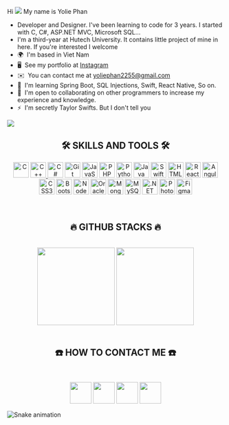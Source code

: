 Hi ![](https://user-images.githubusercontent.com/18350557/176309783-0785949b-9127-417c-8b55-ab5a4333674e.gif) My name is Yolie Phan  
* Developer and Designer. I've been learning to code for 3 years. I started with C, C#, ASP.NET MVC, Microsoft SQL... 
* I'm a third-year at Hutech University. It contains little project of mine in here. If you're interested I welcome  
* 🌍  I'm based in Viet Nam 
* 🖥️  See my portfolio at [Instagram](http://instagram.com/yolie._.phan?igshid=YmMyMTA2M2Y=) 
* ✉️  You can contact me at [yoliephan2255@gmail.com](mailto:yoliephan2255@gmail.com) 
* 🧠  I'm learning Spring Boot, SQL Injections, Swift, React Native, So on. 
* 🤝  I'm open to collaborating on other programmers to increase my experience and knowledge.
* ⚡  I'm secretly Taylor Swifts. But I don't tell you

<a href="https://www.github.com/PhanHongYenQuynh" target="_blank" rel="noreferrer"><img src="https://img.shields.io/github/followers/PhanHongYenQuynh?logo=github&style=for-the-badge&color=22c55e&labelColor=000000" /></a>

<h2 align="center">🛠  SKILLS AND TOOLS  🛠</h2>
<p align="center"> 
  <a href="https://docs.microsoft.com/en-us/cpp/?view=msvc-170" target="_blank" rel="noreferrer"><img src="https://raw.githubusercontent.com/danielcranney/readme-generator/main/public/icons/skills/c-colored.svg" width="36" height="36" alt="C" /></a> 
  <a href="https://docs.microsoft.com/en-us/cpp/?view=msvc-170" target="_blank" rel="noreferrer"><img src="https://raw.githubusercontent.com/danielcranney/readme-generator/main/public/icons/skills/cplusplus-colored.svg" width="36" height="36" alt="C++"</a> 
  <a href="https://docs.microsoft.com/en-us/dotnet/csharp/" target="_blank" rel="noreferrer"><img src="https://raw.githubusercontent.com/danielcranney/readme-generator/main/public/icons/skills/csharp-colored.svg" width="36" height="36" alt="C#" /></a> <a href="https://git-scm.com/" target="_blank" rel="noreferrer"><img src="https://raw.githubusercontent.com/danielcranney/readme-generator/main/public/icons/skills/git-colored.svg" width="36" height="36" alt="Git" /></a> 
  <a href="https://developer.mozilla.org/en-US/docs/Web/JavaScript" target="_blank" rel="noreferrer"><img src="https://raw.githubusercontent.com/danielcranney/readme-generator/main/public/icons/skills/javascript-colored.svg" width="36" height="36" alt="JavaScript" /></a> 
  <a href="https://www.php.net/" target="_blank" rel="noreferrer"><img src="https://raw.githubusercontent.com/danielcranney/readme-generator/main/public/icons/skills/php-colored.svg" width="36" height="36" alt="PHP" /></a> 
  <a href="https://www.python.org/" target="_blank" rel="noreferrer"><img src="https://raw.githubusercontent.com/danielcranney/readme-generator/main/public/icons/skills/python-colored.svg" width="36" height="36" alt="Python" /></a> 
    <a href="https://www.oracle.com/java/" target="_blank" rel="noreferrer"><img src="https://raw.githubusercontent.com/danielcranney/readme-generator/main/public/icons/skills/java-colored.svg" width="36" height="36" alt="Java" /></a> 
    <a href="https://developer.apple.com/swift/" target="_blank" rel="noreferrer"><img src="https://raw.githubusercontent.com/danielcranney/readme-generator/main/public/icons/skills/swift-colored.svg" width="36" height="36" alt="Swift" /></a> 
    <a href="https://developer.mozilla.org/en-US/docs/Glossary/HTML5" target="_blank" rel="noreferrer"><img src="https://raw.githubusercontent.com/danielcranney/readme-generator/main/public/icons/skills/html5-colored.svg" width="36" height="36" alt="HTML5" /></a> 
    <a href="https://reactjs.org/" target="_blank" rel="noreferrer"><img src="https://raw.githubusercontent.com/danielcranney/readme-generator/main/public/icons/skills/react-colored.svg" width="36" height="36" alt="React" /></a> 
    <a href="https://angular.io/" target="_blank" rel="noreferrer"><img src="https://raw.githubusercontent.com/danielcranney/readme-generator/main/public/icons/skills/angularjs-colored.svg" width="36" height="36" alt="Angular" /></a> 
    <a href="https://www.w3.org/TR/CSS/#css" target="_blank" rel="noreferrer"><img src="https://raw.githubusercontent.com/danielcranney/readme-generator/main/public/icons/skills/css3-colored.svg" width="36" height="36" alt="CSS3" /></a> 
    <a href="https://getbootstrap.com/" target="_blank" rel="noreferrer"><img src="https://raw.githubusercontent.com/danielcranney/readme-generator/main/public/icons/skills/bootstrap-colored.svg" width="36" height="36" alt="Bootstrap" /></a> 
    <a href="https://nodejs.org/en/" target="_blank" rel="noreferrer"><img src="https://raw.githubusercontent.com/danielcranney/readme-generator/main/public/icons/skills/nodejs-colored.svg" width="36" height="36" alt="NodeJS" /></a> 
    <a href="https://www.oracle.com/uk/index.html" target="_blank" rel="noreferrer"><img src="https://raw.githubusercontent.com/danielcranney/readme-generator/main/public/icons/skills/oracle-colored.svg" width="36" height="36" alt="Oracle" /></a> 
    <a href="https://www.mongodb.com/" target="_blank" rel="noreferrer"><img src="https://raw.githubusercontent.com/danielcranney/readme-generator/main/public/icons/skills/mongodb-colored.svg" width="36" height="36" alt="MongoDB" /></a> 
    <a href="https://www.mysql.com/" target="_blank" rel="noreferrer"><img src="https://raw.githubusercontent.com/danielcranney/readme-generator/main/public/icons/skills/mysql-colored.svg" width="36" height="36" alt="MySQL" /></a> 
    <a href="https://dotnet.microsoft.com/en-us/" target="_blank" rel="noreferrer"><img src="https://raw.githubusercontent.com/danielcranney/readme-generator/main/public/icons/skills/dot-net-colored.svg" width="36" height="36" alt=".NET" /></a> 
    <a href="https://www.adobe.com/uk/products/photoshop.html" target="_blank" rel="noreferrer"><img src="https://raw.githubusercontent.com/danielcranney/readme-generator/main/public/icons/skills/photoshop-colored.svg" width="36" height="36" alt="Photoshop" /></a> 
    <a href="https://www.figma.com/" target="_blank" rel="noreferrer"><img src="https://raw.githubusercontent.com/danielcranney/readme-generator/main/public/icons/skills/figma-colored.svg" width="36" height="36" alt="Figma" /></a> </p> 
  <br>
<h2 align="center">🔥 GITHUB STACKS 🔥</h2>
<br>
<div align=center>
  <a href="http://www.github.com/PhanHongYenQuynh">
    <img height="180em" src="https://github-readme-stats.vercel.app/api?username=phanhongyenquynh&how_icons=true&hide=&count_private=true&title_color=22c55e&text_color=ffffff&icon_color=22c55e&bg_color=000000&hide_border=true&show_icons=true&include_all_commits=true&count_private=true"/></a>
  <a href="http://www.github.com/PhanHongYenQuynh">
    <img height="180em" src="https://github-readme-stats.vercel.app/api/top-langs/?username=phanhongyenquynh&layout=compact&&show_icons=true&hide=&count_private=true&title_color=22c55e&text_color=ffffff&icon_color=22c55e&bg_color=000000&hide_border=true&show_icons=true&langs_count=7"/></a>
 </div>
<br>
<h2 align="center">☎️ HOW TO CONTACT ME  ☎️</h2>
<br> 
<p align="center"> 
  <a href="https://www.facebook.com/profile.php?id=100064167731542&mibextid=LQQJ4d" target="_blank" rel="noreferrer">
    <img height="50" src="https://raw.githubusercontent.com/danielcranney/readme-generator/main/public/icons/socials/facebook.svg" width="50"/></a> 
  <a href="https://www.github.com/PhanHongYenQuynh" target="_blank" rel="noreferrer">
    <img height="50" src="https://raw.githubusercontent.com/danielcranney/readme-generator/main/public/icons/socials/github.svg" width="50"/></a> 
  <a href="http://www.instagram.com/yolie._.phan?igshid=YmMyMTA2M2Y=" target="_blank" rel="noreferrer">
    <img height="50" src="https://raw.githubusercontent.com/danielcranney/readme-generator/main/public/icons/socials/instagram.svg" width="50"/></a> 
  <a href="https://www.youtube.com/c/channel/UCk4n-cG1uCvsPUv6UorEmwQ" target="_blank" rel="noreferrer">
    <img height="50" src="https://raw.githubusercontent.com/danielcranney/readme-generator/main/public/icons/socials/youtube.svg" width="50"/></a>
</p>
 
![Snake animation](https://raw.githubusercontent.com/Sutil/Sutil/2b2fad3bf54522bb30c8c170591fc68ff51b69e6/github-contribution-grid-snake2.svg)


